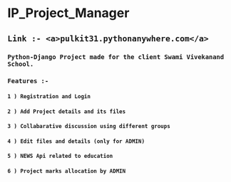 # IP_Project_Manager

## `Link :- <a>pulkit31.pythonanywhere.com</a>`

### `Python-Django Project made for the client Swami Vivekanand School.`

### `Features :- `

#### `1 ) Registration and Login`
#### `2 ) Add Project details and its files`
#### `3 ) Collabarative discussion using different groups`
#### `4 ) Edit files and details (only for ADMIN)`
#### `5 ) NEWS Api related to education`
#### `6 ) Project marks allocation by ADMIN`

